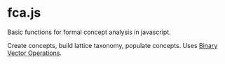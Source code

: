 # fca.js
Basic functions for formal concept analysis in javascript. 

Create concepts, build lattice taxonomy, populate concepts. Uses [Binary Vector Operations](https://github.com/mdaquin/binary_vector_operations_js).

